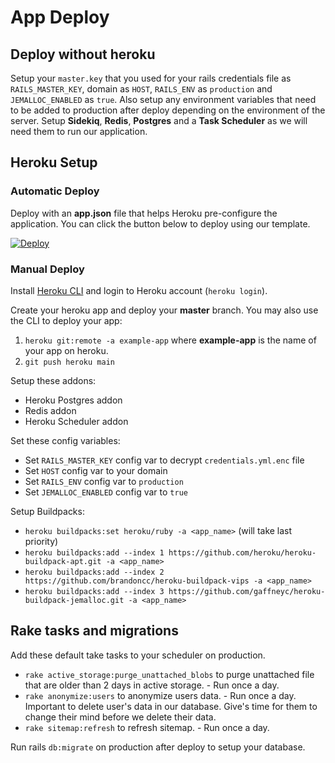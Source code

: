 # App Deploy

## Deploy without heroku

Setup your `master.key` that you used for your rails credentials file as `RAILS_MASTER_KEY`, domain as `HOST`, `RAILS_ENV` as `production` and `JEMALLOC_ENABLED` as `true`. 
Also setup any environment variables that need to be added to production after deploy depending on the environment of the server.
Setup **Sidekiq**, **Redis**, **Postgres** and a **Task Scheduler** as we will need them to run our application.

## Heroku Setup

### Automatic Deploy

Deploy with an **app.json** file that helps Heroku pre-configure the application. You can click the button below to deploy using our template.

[![Deploy](https://www.herokucdn.com/deploy/button.svg)](https://dashboard.heroku.com/new?template=https://github.com/danielpaul/RapidRails)

### Manual Deploy

Install [Heroku CLI](https://toolbelt.heroku.com/) and login to Heroku account (`heroku login`).

Create your heroku app and deploy your **master** branch. You may also use the CLI to deploy your app:

1. `heroku git:remote -a example-app` where **example-app** is the name of your app on heroku.
2. `git push heroku main`

Setup these addons:

- Heroku Postgres addon
- Redis addon
- Heroku Scheduler addon

Set these config variables:

- Set `RAILS_MASTER_KEY` config var to decrypt `credentials.yml.enc` file
- Set `HOST` config var to your domain
- Set `RAILS_ENV` config var to `production`
- Set `JEMALLOC_ENABLED` config var to `true`

Setup Buildpacks:

- `heroku buildpacks:set heroku/ruby -a <app_name>` (will take last priority)
- `heroku buildpacks:add --index 1 https://github.com/heroku/heroku-buildpack-apt.git -a <app_name>`
- `heroku buildpacks:add --index 2 https://github.com/brandoncc/heroku-buildpack-vips -a <app_name>`
- `heroku buildpacks:add --index 3 https://github.com/gaffneyc/heroku-buildpack-jemalloc.git -a <app_name>`

## Rake tasks and migrations

Add these default take tasks to your scheduler on production.

- `rake active_storage:purge_unattached_blobs` to purge unattached file that are older than 2 days in active storage. - Run once a day.
- `rake anonymize:users` to anonymize users data. - Run once a day. Important to delete user's data in our database. Give's time for them to change their mind before we delete their data.
- `rake sitemap:refresh` to refresh sitemap. - Run once a day.

Run rails `db:migrate` on production after deploy to setup your database.
